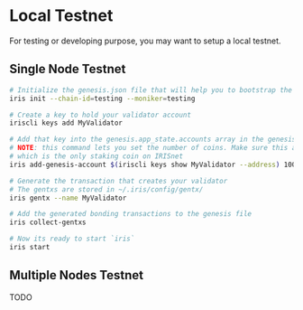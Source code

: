# Local Testnet

For testing or developing purpose, you may want to setup a local testnet.

## Single Node Testnet

```bash
# Initialize the genesis.json file that will help you to bootstrap the network
iris init --chain-id=testing --moniker=testing

# Create a key to hold your validator account
iriscli keys add MyValidator

# Add that key into the genesis.app_state.accounts array in the genesis file
# NOTE: this command lets you set the number of coins. Make sure this account has some iris
# which is the only staking coin on IRISnet
iris add-genesis-account $(iriscli keys show MyValidator --address) 100000000iris

# Generate the transaction that creates your validator
# The gentxs are stored in ~/.iris/config/gentx/
iris gentx --name MyValidator

# Add the generated bonding transactions to the genesis file
iris collect-gentxs

# Now its ready to start `iris`
iris start
```

## Multiple Nodes Testnet

TODO
